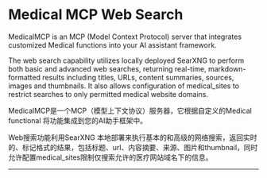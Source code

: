 # Medical MCP Web Search

MedicalMCP is an MCP (Model Context Protocol) server that integrates customized Medical functions into your AI assistant framework.

The web search capability utilizes locally deployed SearXNG to perform both basic and advanced web searches, returning real-time, markdown-formatted results including titles, URLs, content summaries, sources, images and thumbnails. It also allows configuration of medical_sites to restrict searches to only permitted medical website domains.

MedicalMCP是一个MCP（模型上下文协议）服务器，它根据自定义的Medical functional 将功能集成到您的AI助手框架中。

Web搜索功能利用SearXNG 本地部署来执行基本的和高级的网络搜索，返回实时的、标记格式的结果，包括标题、url、内容摘要、来源、图片和thumbnail，同时允许配置medical_sites限制仅搜索允许的医疗网站域名下的信息。

---

